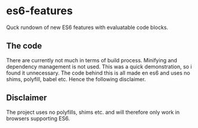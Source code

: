 # es6-features
Quck rundown of new ES6 features with evaluatable code blocks. 

## The code
There are currently not much in terms of build process. Minifying and dependency management is not used.
This was a quick demonstration, so i found it unnecessary. The code behind this is all made en es6 and uses no 
shims, polyfill, babel etc. Hence the following disclaimer.

## Disclaimer
The project uses no polyfills, shims etc. and will therefore only work in browsers supporting ES6.  
